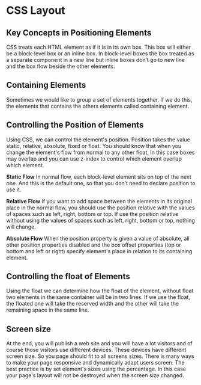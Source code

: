 # CSS Layout
## Key Concepts in Positioning Elements
CSS treats each HTML element as if it is in its own box. This box will either be a block-level box or an inline box. In block-level boxes the box treated as a separate component in a new line but inline boxes don’t go to new line and the box flow beside the other elements.

## Containing Elements
Sometimes we would like to group a set of elements together. If we do this, the elements that contains the others elements called containing element.

## Controlling the Position of Elements
Using CSS, we can control the element's position. Position takes the value static, relative, absolute, fixed or float. You should know that when you change the element's flow from normal to any other float, In this case boxes may overlap and you can use z-index to control which element overlap which element.

**Static Flow**
In normal flow, each block-level element sits on top of the next one. And this is the default one, so that you don’t need to declare position to use it.

**Relative Flow**
If you want to add space between the elements in its original place in the normal flow, you should use the position relative with the values of spaces such as left, right, bottom or top. If use the position relative without using the values of spaces such as left, right, bottom or top, nothing will change.

**Absolute Flow**
When the position property is given a value of absolute, all other position properties disabled and the box offset properties (top or bottom and left or right) specify element's place in relation to its containing element.

## Controlling the float of Elements
Using the float we can determine how the float of the element, without float two elements in the same container will be in two lines. If we use the float, the floated one will take the reserved width and the other will take the remaining space in the same line.


## Screen size
At the end, you will publish a web site and you will have a lot visitors and of course those visitors use different devices. These devices have different screen size. So you page should fit to all screens sizes. There is many ways to make your page responsive and dynamically adapt users screen. The best practice is by set element's sizes using the percentage. In this case your page's layout will not be destroyed when the screen size changed. 



